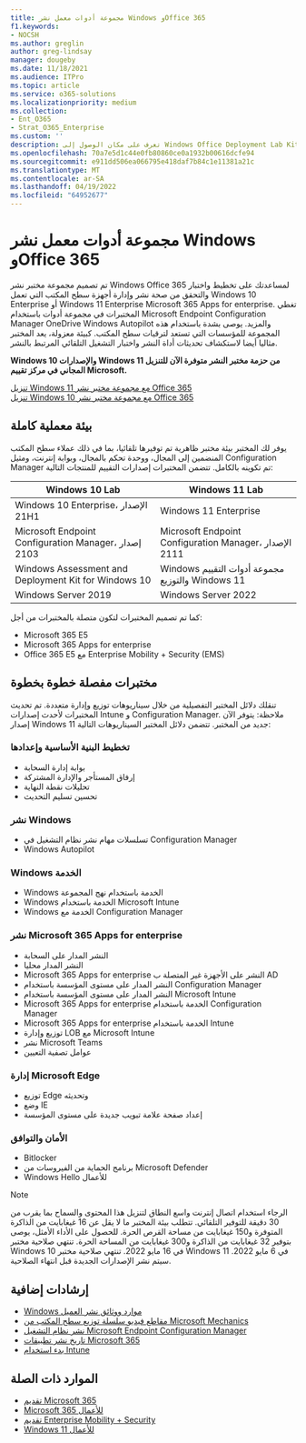 ```yaml
---
title: مجموعة أدوات معمل نشر Windows وOffice 365
f1.keywords:
- NOCSH
ms.author: greglin
author: greg-lindsay
manager: dougeby
ms.date: 11/18/2021
ms.audience: ITPro
ms.topic: article
ms.service: o365-solutions
ms.localizationpriority: medium
ms.collection:
- Ent_O365
- Strat_O365_Enterprise
ms.custom: ''
description: تعرف على مكان الوصول إلى Windows Office Deployment Lab Kit.
ms.openlocfilehash: 70a7e5d1c44e0fb80860ce0a1932b00616dcfe94
ms.sourcegitcommit: e911dd506ea066795e418daf7b84c1e11381a21c
ms.translationtype: MT
ms.contentlocale: ar-SA
ms.lasthandoff: 04/19/2022
ms.locfileid: "64952677"
---
```

# <a name="windows-and-office-365-deployment-lab-kit"></a>مجموعة أدوات معمل نشر Windows وOffice 365

تم تصميم مجموعة مختبر نشر Windows Office 365 لمساعدتك على تخطيط واختبار والتحقق من صحة نشر وإدارة أجهزة سطح المكتب التي تعمل Windows 10 Enterprise أو Windows 11 Enterprise Microsoft 365 Apps for enterprise. تغطي المختبرات في مجموعة أدوات باستخدام Microsoft Endpoint Configuration Manager OneDrive Windows Autopilot والمزيد. يوصى بشدة باستخدام هذه المجموعة للمؤسسات التي تستعد لترقيات سطح المكتب. كبيئة معزولة، يعد المختبر مثاليا أيضا لاستكشاف تحديثات أداة النشر واختبار التشغيل التلقائي المرتبط بالنشر.

**Windows 10 والإصدارات Windows 11 من حزمة مختبر النشر متوفرة الآن للتنزيل المجاني في مركز تقييم Microsoft.**

[تنزيل Windows 11 مع مجموعة مختبر نشر Office 365](https://www.microsoft.com/evalcenter/evaluate-windows-11-office-365-lab-kit)<br>
[تنزيل Windows 10 مع مجموعة مختبر نشر Office 365](https://www.microsoft.com/evalcenter/evaluate-lab-kit)

## <a name="a-complete-lab-environment"></a>بيئة معملية كاملة

يوفر لك المختبر بيئة مختبر ظاهرية تم توفيرها تلقائيا، بما في ذلك عملاء سطح المكتب المنضمين إلى المجال، ووحدة تحكم بالمجال، وبوابة إنترنت، ومثيل Configuration Manager تم تكوينه بالكامل. تتضمن المختبرات إصدارات التقييم للمنتجات التالية:

|Windows 10 Lab|Windows 11 Lab|
|---|---|
|Windows 10 Enterprise، الإصدار 21H1|Windows 11 Enterprise|
|Microsoft Endpoint Configuration Manager، إصدار 2103|Microsoft Endpoint Configuration Manager، الإصدار 2111|
|Windows Assessment and Deployment Kit for Windows 10|Windows مجموعة أدوات التقييم والتوزيع Windows 11|
|Windows Server 2019|Windows Server 2022|

كما تم تصميم المختبرات لتكون متصلة بالمختبرات من أجل:

- Microsoft 365 E5
- Microsoft 365 Apps for enterprise
- Office 365 E5 مع Enterprise Mobility + Security (EMS)

## <a name="step-by-step-labs"></a>مختبرات مفصلة خطوة بخطوة

تنقلك دلائل المختبر التفصيلية من خلال سيناريوهات توزيع وإدارة متعددة. تم تحديث المختبرات لأحدث إصدارات Intune و Configuration Manager. ملاحظة: يتوفر الآن إصدار Windows 11 جديد من المختبر. تتضمن دلائل المختبر السيناريوهات التالية:

### <a name="plan-and-prepare-infrastructure"></a>تخطيط البنية الأساسية وإعدادها

- بوابة إدارة السحابة
- إرفاق المستأجر والإدارة المشتركة
- تحليلات نقطة النهاية
- تحسين تسليم التحديث

### <a name="deploy-windows"></a>نشر Windows

- تسلسلات مهام نشر نظام التشغيل في Configuration Manager
- Windows Autopilot

### <a name="service-windows"></a>Windows الخدمة

- Windows الخدمة باستخدام نهج المجموعة
- Windows الخدمة باستخدام Microsoft Intune
- Windows الخدمة مع Configuration Manager

### <a name="deploy-microsoft-365-apps-for-enterprise"></a>نشر Microsoft 365 Apps for enterprise

- النشر المدار على السحابة
- النشر المدار محليا
- Microsoft 365 Apps for enterprise النشر على الأجهزة غير المتصلة ب AD
- النشر المدار على مستوى المؤسسة باستخدام Configuration Manager
- النشر المدار على مستوى المؤسسة باستخدام Microsoft Intune
- Microsoft 365 Apps for enterprise الخدمة باستخدام Configuration Manager
- Microsoft 365 Apps for enterprise الخدمة باستخدام Intune
- توزيع وإدارة LOB مع Microsoft Intune
- نشر Microsoft Teams
- عوامل تصفية التعيين

### <a name="managing-microsoft-edge"></a>إدارة Microsoft Edge

- توزيع Edge وتحديثه
- وضع IE
- إعداد صفحة علامة تبويب جديدة على مستوى المؤسسة

### <a name="security-and-compliance"></a>الأمان والتوافق

- Bitlocker
- برنامج الحماية من الفيروسات من Microsoft Defender
- Windows Hello للأعمال

> [!NOTE]
> الرجاء استخدام اتصال إنترنت واسع النطاق لتنزيل هذا المحتوى والسماح بما يقرب من 30 دقيقة للتوفير التلقائي. تتطلب بيئة المختبر ما لا يقل عن 16 غيغابايت من الذاكرة المتوفرة و150 غيغابايت من مساحة القرص الحرة. للحصول على الأداء الأمثل، يوصى بتوفير 32 غيغابايت من الذاكرة و300 غيغابايت من المساحة الحرة. تنتهي صلاحية مختبر Windows 10 في 16 مايو 2022. تنتهي صلاحية مختبر Windows 11 في 6 مايو 2022. سيتم نشر الإصدارات الجديدة قبل انتهاء الصلاحية.

## <a name="additional-guidance"></a>إرشادات إضافية

- [Windows موارد ووثائق نشر العميل](/windows/deployment)
- [مقاطع فيديو سلسلة توزيع سطح المكتب من Microsoft Mechanics](https://www.aka.ms/watchhowtoshift)
- [نشر نظام التشغيل Microsoft Endpoint Configuration Manager](/mem/configmgr/osd/understand/introduction-to-operating-system-deployment)
- [تاريخ نشر تطبيقات Microsoft 365](/deployoffice/deployment-guide-microsoft-365-apps)
- [بدء استخدام Intune](/intune/get-started-evaluation)

## <a name="related-resources"></a>الموارد ذات الصلة

- [تقديم Microsoft 365](https://www.microsoft.com/microsoft-365/default.aspx)
- [Microsoft 365 للأعمال](https://products.office.com/business/office)
- [تقديم Enterprise Mobility + Security](https://www.microsoft.com/cloud-platform/enterprise-mobility-security)
- [Windows 11 للأعمال](https://www.microsoft.com/windows/business)
